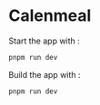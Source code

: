 # Calenmeal

Start the app with :

```bash
pnpm run dev
```

Build the app with :

```bash
pnpm run dev
```